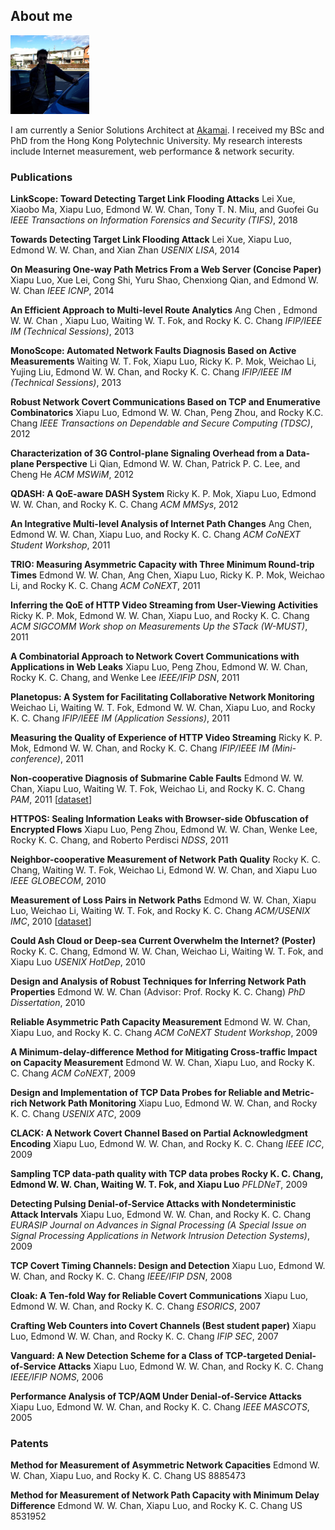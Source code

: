 ## About me

<img src="images/edmond.jpg" alt="Edmond W. W. Chan" style="width:25%;">

I am currently a Senior Solutions Architect at [Akamai](http://www.akamai.com/). I received my BSc and PhD from the Hong Kong Polytechnic University. My research interests include Internet measurement, web performance & network security.

### Publications

**LinkScope: Toward Detecting Target Link Flooding Attacks**
Lei Xue, Xiaobo Ma, Xiapu Luo, Edmond W. W. Chan, Tony T. N. Miu, and Guofei Gu
_IEEE Transactions on Information Forensics and Security (TIFS)_, 2018 

**Towards Detecting Target Link Flooding Attack**
Lei Xue, Xiapu Luo, Edmond W. W. Chan, and Xian Zhan
_USENIX LISA_, 2014 

**On Measuring One-way Path Metrics From a Web Server (Concise Paper)**
Xiapu Luo, Xue Lei, Cong Shi, Yuru Shao, Chenxiong Qian, and Edmond W. W. Chan
_IEEE ICNP_, 2014 

**An Efficient Approach to Multi-level Route Analytics**
Ang Chen ,  Edmond W. W. Chan ,  Xiapu Luo, Waiting W. T. Fok,  and  Rocky K. C. Chang 
_IFIP/IEEE IM (Technical Sessions)_, 2013 

**MonoScope: Automated Network Faults Diagnosis Based on Active Measurements**
Waiting W. T. Fok, Xiapu Luo, Ricky K. P. Mok, Weichao Li, Yujing Liu, Edmond W. W. Chan, and  Rocky K. C. Chang
_IFIP/IEEE IM (Technical Sessions)_, 2013 

**Robust Network Covert Communications Based on TCP and Enumerative Combinatorics**
Xiapu Luo, Edmond W. W. Chan, Peng Zhou, and Rocky K.C. Chang
_IEEE Transactions on Dependable and Secure Computing (TDSC)_, 2012 

**Characterization of 3G Control-plane Signaling Overhead from a Data-plane Perspective**
Li Qian, Edmond W. W. Chan, Patrick P. C. Lee, and Cheng He
_ACM MSWiM_, 2012 

**QDASH: A QoE-aware DASH System**
Ricky K. P. Mok, Xiapu Luo, Edmond W. W. Chan, and Rocky K. C. Chang
_ACM MMSys_, 2012 

**An Integrative Multi-level Analysis of Internet Path Changes**
Ang Chen, Edmond W. W. Chan, Xiapu Luo, and Rocky K. C. Chang
_ACM CoNEXT Student Workshop_, 2011

**TRIO: Measuring Asymmetric Capacity with Three Minimum Round-trip Times**
Edmond W. W. Chan, Ang Chen, Xiapu Luo, Ricky K. P. Mok, Weichao Li, and Rocky K. C. Chang
_ACM CoNEXT_, 2011 

**Inferring the QoE of HTTP Video Streaming from  User-Viewing Activities**
Ricky K. P. Mok, Edmond W. W. Chan, Xiapu Luo, and Rocky K. C. Chang
_ACM SIGCOMM Work shop on Measurements Up the STack (W-MUST)_, 2011

**A Combinatorial Approach to Network Covert Communications with Applications in Web Leaks**
Xiapu Luo, Peng Zhou, Edmond W. W. Chan, Rocky K. C. Chang, and Wenke Lee
_IEEE/IFIP DSN_, 2011 

**Planetopus: A System for Facilitating Collaborative Network Monitoring**
Weichao Li,  Waiting W. T. Fok, Edmond W. W. Chan, Xiapu Luo, and Rocky K. C. Chang 
_IFIP/IEEE IM (Application Sessions)_, 2011 

**Measuring the Quality of Experience of HTTP Video Streaming**
Ricky K. P. Mok, Edmond W. W. Chan, and  Rocky K. C. Chang 
_IFIP/IEEE IM (Mini-conference)_, 2011 

**Non-cooperative Diagnosis of Submarine Cable Faults**
Edmond W. W. Chan,  Xiapu Luo, Waiting W. T. Fok, Weichao Li, and Rocky K. C. Chang
_PAM_, 2011 [[dataset](http://www4.comp.polyu.edu.hk/~oneprobe/dataset.php)]

**HTTPOS: Sealing Information Leaks with Browser-side Obfuscation of Encrypted Flows**
Xiapu Luo, Peng Zhou, Edmond W. W. Chan,  Wenke Lee,  Rocky K. C. Chang, and Roberto Perdisci 
_NDSS_, 2011

**Neighbor-cooperative Measurement of Network Path Quality**
Rocky K. C. Chang, Waiting W. T. Fok, Weichao Li, Edmond W. W. Chan, and Xiapu Luo
_IEEE GLOBECOM_, 2010 

**Measurement of Loss Pairs in Network Paths**
Edmond W. W. Chan, Xiapu Luo, Weichao Li, Waiting W. T. Fok, and Rocky K. C. Chang
_ACM/USENIX IMC_, 2010 [[dataset](http://www4.comp.polyu.edu.hk/~oneprobe/dataset.php)]

**Could Ash Cloud or Deep-sea Current Overwhelm the Internet? (Poster)**
Rocky K. C. Chang, Edmond W. W. Chan, Weichao Li, Waiting W. T. Fok, and Xiapu Luo
_USENIX HotDep_, 2010 

**Design and Analysis of Robust Techniques for Inferring Network Path Properties**
Edmond W. W. Chan (Advisor: Prof. Rocky K. C. Chang)
_PhD Dissertation_, 2010 

**Reliable Asymmetric Path Capacity Measurement**
Edmond W. W. Chan, Xiapu Luo, and Rocky K. C. Chang
_ACM CoNEXT Student Workshop_, 2009

**A Minimum-delay-difference Method for Mitigating Cross-traffic Impact on Capacity Measurement**
Edmond W. W. Chan, Xiapu Luo, and Rocky K. C. Chang
_ACM CoNEXT_, 2009

**Design and Implementation of TCP Data Probes for Reliable and Metric-rich Network Path Monitoring**
Xiapu Luo, Edmond W. W. Chan, and Rocky K. C. Chang
_USENIX ATC_, 2009

**CLACK: A Network Covert Channel Based on Partial Acknowledgment Encoding**
Xiapu Luo, Edmond W. W. Chan, and Rocky K. C. Chang
_IEEE ICC_, 2009

**Sampling TCP data-path quality with TCP data probes
Rocky K. C. Chang, Edmond W. W. Chan, Waiting W. T. Fok, and Xiapu Luo**
_PFLDNeT_, 2009

**Detecting Pulsing Denial-of-Service Attacks with Nondeterministic Attack Intervals**
Xiapu Luo, Edmond W. W. Chan, and Rocky K. C. Chang
_EURASIP Journal on Advances in Signal Processing (A Special Issue on Signal Processing Applications in Network Intrusion Detection Systems)_, 2009

**TCP Covert Timing Channels: Design and Detection**
Xiapu Luo, Edmond W. W. Chan, and Rocky K. C. Chang
_IEEE/IFIP DSN_, 2008

**Cloak: A Ten-fold Way for Reliable Covert Communications**
Xiapu Luo, Edmond W. W. Chan, and Rocky K. C. Chang
_ESORICS_, 2007

**Crafting Web Counters into Covert Channels (Best student paper)**
Xiapu Luo, Edmond W. W. Chan, and Rocky K. C. Chang
_IFIP SEC_, 2007

**Vanguard: A New Detection Scheme for a Class of TCP-targeted Denial-of-Service Attacks**
Xiapu Luo, Edmond W. W. Chan, and Rocky K. C. Chang
_IEEE/IFIP NOMS_, 2006

**Performance Analysis of TCP/AQM Under Denial-of-Service Attacks**
Xiapu Luo, Edmond W. W. Chan, and Rocky K. C. Chang
_IEEE MASCOTS_, 2005

### Patents

**Method for Measurement of Asymmetric Network Capacities**
Edmond W. W. Chan,  Xiapu Luo,  and Rocky K. C. Chang
US 8885473

**Method for Measurement of Network Path Capacity with Minimum Delay Difference**
Edmond W. W. Chan,  Xiapu Luo,  and Rocky K. C. Chang
US 8531952
